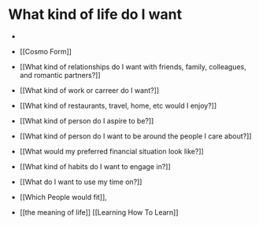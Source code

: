 # What kind of life do I want
* 

* [[Cosmo Form]]

* [[What kind of relationships do I want with friends, family, colleagues, and romantic partners?]]
* [[What kind of work or carreer do I want?]]
* [[What kind of restaurants, travel, home, etc would I enjoy?]]
* [[What kind of person do I aspire to be?]]
* [[What kind of person do I want to be around the people I care about?]]
* [[What would my preferred financial situation look like?]]
* [[What kind of habits do I want to engage in?]]
* [[What do I want to use my time on?]]
* [[Which People would fit]],
* [[the meaning of life]]
[[Learning How To Learn]]